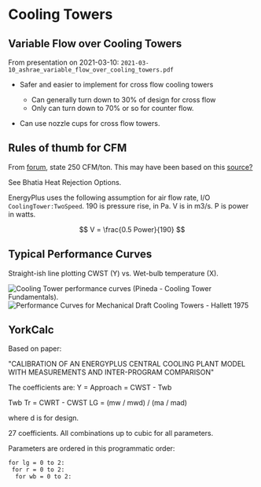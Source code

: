 # Cooling Towers

## Variable Flow over Cooling Towers

From presentation on 2021-03-10: `2021-03-10_ashrae_variable_flow_over_cooling_towers.pdf`

- Safer and easier to implement for cross flow cooling towers
  - Can generally turn down to 30% of design for cross flow
  - Only can turn down to 70% or so for counter flow.

- Can use nozzle cups for cross flow towers.

## Rules of thumb for CFM

From [forum](http://www.refrigeration-engineer.com/forums/showthread.php?46112-Cooling-Tower-CFM-Per-Ton),
state 250 CFM/ton.
This may have been based on this [source?](https://www.cedengineering.com/userfiles/Heat%20Rejection%20Options%20R1.pdf)

See Bhatia Heat Rejection Options.

EnergyPlus uses the following assumption for air flow rate, I/O `CoolingTower:TwoSpeed`. 190 is pressure rise, in Pa.
V is in m3/s. P is power in watts.

$$
V = \frac{0.5 Power}{190}
$$


## Typical Performance Curves

Straight-ish line plotting CWST (Y) vs. Wet-bulb temperature (X).

![Cooling Tower performance curves (Pineda - Cooling Tower Fundamentals).](img/Cooling_Tower_Performance_Curve_Two_Speed.png)
![Performance Curves for Mechanical Draft Cooling Towers - Hallett 1975](img/Cooling_Tower_Performance2.png)


## YorkCalc

Based on paper:

"CALIBRATION OF AN ENERGYPLUS CENTRAL COOLING PLANT MODEL WITH MEASUREMENTS AND INTER-PROGRAM COMPARISON"

The coefficients are:
Y = Approach = CWST - Twb

Twb
Tr = CWRT - CWST
LG = (mw / mwd) / (ma / mad)

where d is for design.

27 coefficients. All combinations up to cubic for all parameters.

Parameters are ordered in this programmatic order:

```
for lg = 0 to 2:
 for r = 0 to 2:
  for wb = 0 to 2:
```
